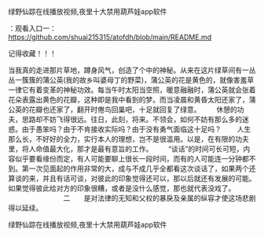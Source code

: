 绿野仙踪在线播放视频,夜里十大禁用葫芦娃app软件

：观看入口一：https://github.com/shuai215315/atofdh/blob/main/README.md


记得收藏！！！



当我真的走进那片草地，蹲身风气，创造了个中的神秘。从来在这片绿草间有一丛丛一簇簇的蒲公英(我的故乡叫婆母丁的野菜)，蒲公英的花是黄色的，就像害羞草一律它有着变革的神秘功效。每当午时太阳当空照，暖意融融时，蒲公英就会张着花朵表露出黄色的花瓣，这种即是我中看到的梦。而当凌晨和黄昏太阳还家了，蒲公英的花瓣也还家了，翻开时倦鸟回巢吧，十足就回复了绿意。
　　休憩的功夫，思路却不妨飞得很远。往日，此刻，将来。不领会，如何不妨有那么多的迷惑。由于愚笨吗？由于不肯接收实际吗？由于没有勇气面临这十足吗？
　　人生那么长，不好好的全力，实行本人的理想，岂不是很滥用。以是，在有限的功夫里，将人命值最大化，那才是最有意旨的工作。
　　“谈话”的时间可长可短，内容似乎要看缘份而定，有人可能要聊上很长一段时间，而有的人可能连一分钟都不到。第一次见面起的作用非常的大，成与不成几乎全都看这次谈话了，如果两个还算谈的来，并且有话可谈，对彼此的印象觉得还可以，那以后就还有发展的可能。如果觉得彼此给对方的印象很糟，或者是没什么感觉，那也就代表没戏了。
　　　　　　　　二　　是对法律的无知和父权的暴戾及亲属的纵容才使这场悲剧得以延续。







绿野仙踪在线播放视频,夜里十大禁用葫芦娃app软件

